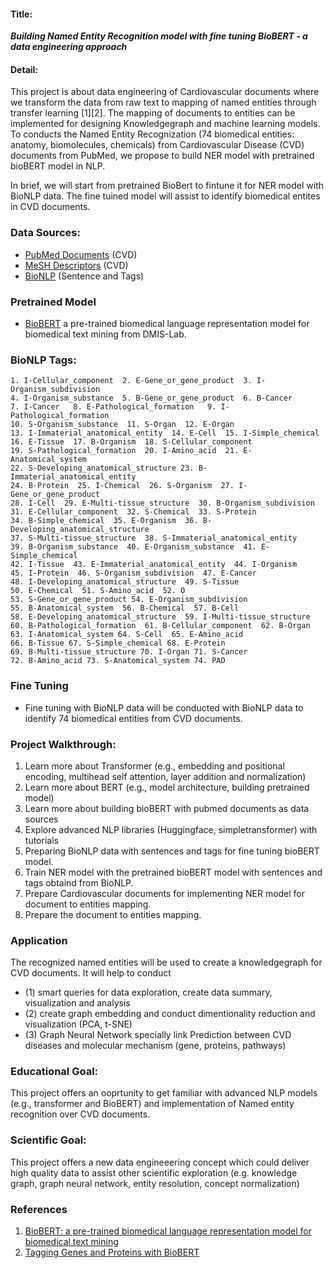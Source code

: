 #### Title: 

***Building Named Entity Recognition model with fine tuning BioBERT - a data engineering approach***

#### Detail: 

This project is about data engineering of Cardiovascular documents where we transform the data from raw text to mapping of named entities through transfer learning [1][2]. The mapping of documents to entities can be implemented for designing Knowledgegraph and machine learning models. To conducts the Named Entity Recognization (74 biomedical entities: anatomy, biomolecules, chemicals) from Cardiovascular Disease (CVD) documents from PubMed, we propose to build NER model with pretrained bioBERT model in NLP. 

In brief, we will start from pretrained BioBert to fintune it for NER model with BioNLP data. The fine tuined model will assist to identify biomedical entites in CVD documents.

### Data Sources:
 - [PubMed Documents](https://pubmed.ncbi.nlm.nih.gov/download/) (CVD)
 - [MeSH Descriptors](https://meshb.nlm.nih.gov/treeView) (CVD)
 - [BioNLP](https://www.ncbi.nlm.nih.gov/research/bionlp/Data/) (Sentence and Tags)

### Pretrained Model
-  [BioBERT](https://github.com/dmis-lab/biobert) a pre-trained biomedical language representation model for biomedical text mining from DMIS-Lab.

### BioNLP Tags:

```
1. I-Cellular_component  2. E-Gene_or_gene_product  3. I-Organism_subdivision
4. I-Organism_substance  5. B-Gene_or_gene_product  6. B-Cancer
7. I-Cancer   8. E-Pathological_formation   9. I-Pathological_formation
10. S-Organism_substance  11. S-Organ  12. E-Organ
13. I-Immaterial_anatomical_entity  14. E-Cell  15. I-Simple_chemical
16. E-Tissue  17. B-Organism  18. S-Cellular_component
19. S-Pathological_formation  20. I-Amino_acid  21. E-Anatomical_system
22. S-Developing_anatomical_structure 23. B-Immaterial_anatomical_entity
24. B-Protein  25. I-Chemical  26. S-Organism  27. I-Gene_or_gene_product
28. I-Cell  29. E-Multi-tissue_structure  30. B-Organism_subdivision
31. E-Cellular_component  32. S-Chemical  33. S-Protein
34. B-Simple_chemical  35. E-Organism  36. B-Developing_anatomical_structure
37. S-Multi-tissue_structure  38. S-Immaterial_anatomical_entity
39. B-Organism_substance  40. E-Organism_substance  41. E-Simple_chemical
42. I-Tissue  43. E-Immaterial_anatomical_entity  44. I-Organism
45. I-Protein  46. S-Organism_subdivision  47. E-Cancer
48. I-Developing_anatomical_structure  49. S-Tissue
50. E-Chemical  51. S-Amino_acid  52. O
53. S-Gene_or_gene_product 54. E-Organism_subdivision
55. B-Anatomical_system  56. B-Chemical  57. B-Cell  
58. E-Developing_anatomical_structure  59. I-Multi-tissue_structure  
60. B-Pathological_formation  61. B-Cellular_component  62. B-Organ
63. I-Anatomical_system 64. S-Cell  65. E-Amino_acid
66. B-Tissue 67. S-Simple_chemical 68. E-Protein
69. B-Multi-tissue_structure 70. I-Organ 71. S-Cancer
72. B-Amino_acid 73. S-Anatomical_system 74. PAD

```

### Fine Tuning
- Fine tuning with BioNLP data will be conducted with BioNLP data to identify 74 biomedical entities from CVD documents.

### Project Walkthrough:
1. Learn more about Transformer (e.g., embedding and positional encoding, multihead self attention, layer addition and normalization)
2. Learn more about BERT (e.g., model architecture, building pretrained model)
3. Learn more about building bioBERT with pubmed documents as data sources
4. Explore advanced NLP libraries (Huggingface, simpletransformer) with tutorials
5. Preparing BioNLP data with sentences and tags for fine tuning bioBERT model.
6. Train NER model with the pretrained bioBERT model with sentences and tags obtaind from BioNLP.
7. Prepare Cardiovascular documents for implementing NER model for document to entities mapping.
8. Prepare the document to entities mapping.

### Application
The recognized named entities will be used to create a knowledgegraph for CVD documents. It will help to conduct

-  (1) smart queries for data exploration, create data summary, visualization and analysis 
-  (2) create graph embedding and conduct dimentionality reduction and visualization (PCA, t-SNE)
-  (3) Graph Neural Network specially link Prediction between CVD diseases and molecular mechanism (gene,  proteins, pathways)


### Educational Goal:

This project offers an ooprtunity to get familiar with advanced NLP models (e.g., transformer and BioBERT) and implementation of Named entity recognition over CVD documents. 

### Scientific Goal:

This project offers a new data engineeering concept which could deliver high quality data to assist other scientific exploration (e.g. knowledge graph, graph neural network, entity resolution, concept normalization)

### References
1. [BioBERT: a pre-trained biomedical language representation model for biomedical text mining](https://www.ncbi.nlm.nih.gov/pmc/articles/PMC7703786/)
2. [Tagging Genes and Proteins with BioBERT](https://towardsdatascience.com/tagging-genes-and-proteins-with-biobert-c7b04fc6eb4f)
